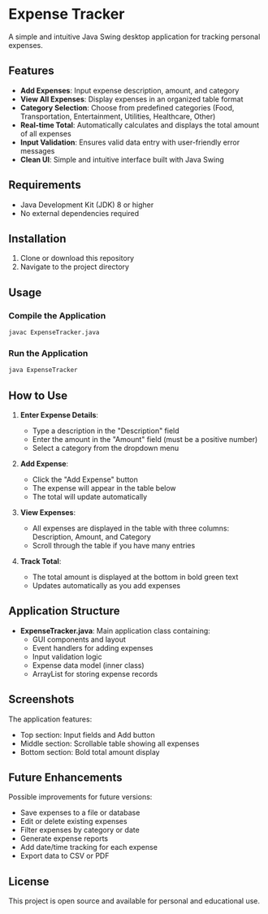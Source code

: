 # Expense Tracker

A simple and intuitive Java Swing desktop application for tracking personal expenses.

## Features

- **Add Expenses**: Input expense description, amount, and category
- **View All Expenses**: Display expenses in an organized table format
- **Category Selection**: Choose from predefined categories (Food, Transportation, Entertainment, Utilities, Healthcare, Other)
- **Real-time Total**: Automatically calculates and displays the total amount of all expenses
- **Input Validation**: Ensures valid data entry with user-friendly error messages
- **Clean UI**: Simple and intuitive interface built with Java Swing

## Requirements

- Java Development Kit (JDK) 8 or higher
- No external dependencies required

## Installation

1. Clone or download this repository
2. Navigate to the project directory

## Usage

### Compile the Application

```bash
javac ExpenseTracker.java
```

### Run the Application

```bash
java ExpenseTracker
```

## How to Use

1. **Enter Expense Details**:
   - Type a description in the "Description" field
   - Enter the amount in the "Amount" field (must be a positive number)
   - Select a category from the dropdown menu

2. **Add Expense**:
   - Click the "Add Expense" button
   - The expense will appear in the table below
   - The total will update automatically

3. **View Expenses**:
   - All expenses are displayed in the table with three columns: Description, Amount, and Category
   - Scroll through the table if you have many entries

4. **Track Total**:
   - The total amount is displayed at the bottom in bold green text
   - Updates automatically as you add expenses

## Application Structure

- **ExpenseTracker.java**: Main application class containing:
  - GUI components and layout
  - Event handlers for adding expenses
  - Input validation logic
  - Expense data model (inner class)
  - ArrayList for storing expense records

## Screenshots

The application features:
- Top section: Input fields and Add button
- Middle section: Scrollable table showing all expenses
- Bottom section: Bold total amount display

## Future Enhancements

Possible improvements for future versions:
- Save expenses to a file or database
- Edit or delete existing expenses
- Filter expenses by category or date
- Generate expense reports
- Add date/time tracking for each expense
- Export data to CSV or PDF

## License

This project is open source and available for personal and educational use.
